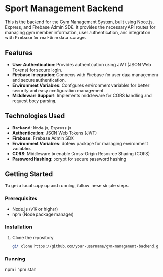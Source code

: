 # Sport Management Backend

This is the backend for the Gym Management System, built using Node.js, Express, and Firebase Admin SDK. It provides the necessary API routes for managing gym member information, user authentication, and integration with Firebase for real-time data storage.

## Features

- **User Authentication**: Provides authentication using JWT (JSON Web Tokens) for secure login.
- **Firebase Integration**: Connects with Firebase for user data management and secure authentication.
- **Environment Variables**: Configures environment variables for better security and easy configuration management.
- **Middleware Support**: Implements middleware for CORS handling and request body parsing.

## Technologies Used

- **Backend**: Node.js, Express.js
- **Authentication**: JSON Web Tokens (JWT)
- **Firebase**: Firebase Admin SDK
- **Environment Variables**: dotenv package for managing environment variables
- **CORS**: Middleware to enable Cross-Origin Resource Sharing (CORS)
- **Password Hashing**: bcrypt for secure password hashing

## Getting Started

To get a local copy up and running, follow these simple steps.

### Prerequisites

- Node.js (v16 or higher)
- npm (Node package manager)

### Installation

1. Clone the repository:
   ```bash
   git clone https://github.com/your-username/gym-management-backend.git

### Running
npm i
npm start
